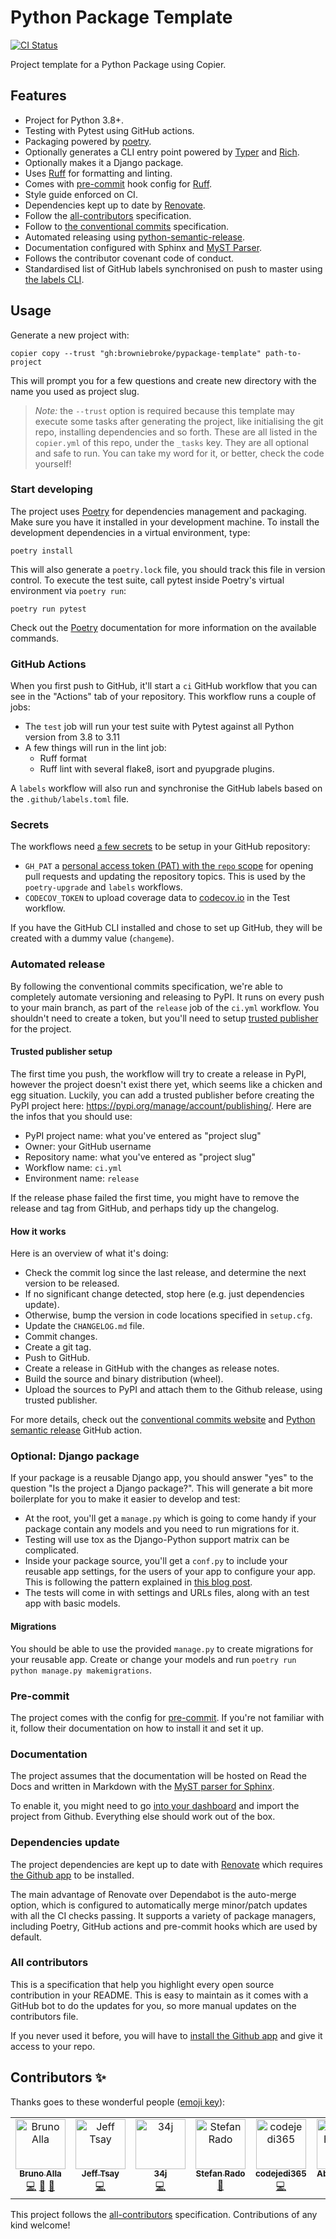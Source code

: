 # Python Package Template

<a href="https://github.com/browniebroke/pypackage-template/actions/workflows/ci.yml?query=branch%3Amain">
  <img src="https://img.shields.io/github/actions/workflow/status/browniebroke/pypackage-template/ci.yml?branch=main&label=Test&logo=github&style=flat-square" alt="CI Status" >
</a>

Project template for a Python Package using Copier.

## Features

- Project for Python 3.8+.
- Testing with Pytest using GitHub actions.
- Packaging powered by [poetry].
- Optionally generates a CLI entry point powered by [Typer] and [Rich].
- Optionally makes it a Django package.
- Uses [Ruff] for formatting and linting.
- Comes with [pre-commit] hook config for [Ruff].
- Style guide enforced on CI.
- Dependencies kept up to date by [Renovate].
- Follow the [all-contributors] specification.
- Follow to [the conventional commits][conventional-commits] specification.
- Automated releasing using [python-semantic-release][python-semantic-release].
- Documentation configured with Sphinx and [MyST Parser][myst].
- Follows the contributor covenant code of conduct.
- Standardised list of GitHub labels synchronised on push to master using [the labels CLI][pylabels].

## Usage

Generate a new project with:

```shell
copier copy --trust "gh:browniebroke/pypackage-template" path-to-project
```

This will prompt you for a few questions and create new directory with the name you used as project slug.

> _Note:_
> the `--trust` option is required because this template may execute some tasks after generating the project, like initialising the git repo, installing dependencies and so forth. These are all listed in the `copier.yml` of this repo, under the `_tasks` key. They are all optional and safe to run. You can take my word for it, or better, check the code yourself!

### Start developing

The project uses [Poetry] for dependencies management and packaging. Make sure you have it installed in your development machine. To install the development dependencies in a virtual environment, type:

```shell
poetry install
```

This will also generate a `poetry.lock` file, you should track this file in version control. To execute the test suite, call pytest inside Poetry's virtual environment via `poetry run`:

```shell
poetry run pytest
```

Check out the [Poetry] documentation for more information on the available commands.

### GitHub Actions

When you first push to GitHub, it'll start a `ci` GitHub workflow that you can see in the "Actions" tab of your repository. This workflow runs a couple of jobs:

- The `test` job will run your test suite with Pytest against all Python version from 3.8 to 3.11
- A few things will run in the lint job:
  - Ruff format
  - Ruff lint with several flake8, isort and pyupgrade plugins.

A `labels` workflow will also run and synchronise the GitHub labels based on the `.github/labels.toml` file.

### Secrets

The workflows need [a few secrets][gh-secrets] to be setup in your GitHub repository:

- `GH_PAT` a [personal access token (PAT) with the `repo` scope][create-pat] for opening pull requests and updating the repository topics. This is used by the `poetry-upgrade` and `labels` workflows.
- `CODECOV_TOKEN` to upload coverage data to [codecov.io][codecov] in the Test workflow.

If you have the GitHub CLI installed and chose to set up GitHub, they will be created with a dummy value (`changeme`).

### Automated release

By following the conventional commits specification, we're able to completely automate versioning and releasing to PyPI. It runs on every push to your main branch, as part of the `release` job of the `ci.yml` workflow. You shouldn't need to create a token, but you'll need to setup [trusted publisher](https://docs.pypi.org/trusted-publishers/using-a-publisher/) for the project.

#### Trusted publisher setup

The first time you push, the workflow will try to create a release in PyPI, however the project doesn't exist there yet, which seems like a chicken and egg situation. Luckily, you can add a trusted publisher before creating the PyPI project here: https://pypi.org/manage/account/publishing/. Here are the infos that you should use:

- PyPI project name: what you've entered as "project slug"
- Owner: your GitHub username
- Repository name: what you've entered as "project slug"
- Workflow name: `ci.yml`
- Environment name: `release`

If the release phase failed the first time, you might have to remove the release and tag from GitHub, and perhaps tidy up the changelog.

#### How it works

Here is an overview of what it's doing:

- Check the commit log since the last release, and determine the next version to be released.
- If no significant change detected, stop here (e.g. just dependencies update).
- Otherwise, bump the version in code locations specified in `setup.cfg`.
- Update the `CHANGELOG.md` file.
- Commit changes.
- Create a git tag.
- Push to GitHub.
- Create a release in GitHub with the changes as release notes.
- Build the source and binary distribution (wheel).
- Upload the sources to PyPI and attach them to the Github release, using trusted publisher.

For more details, check out the [conventional commits website][conventional-commits] and [Python semantic release][python-semantic-release] GitHub action.

### Optional: Django package

If your package is a reusable Django app, you should answer "yes" to the question "Is the project a Django package?". This will generate a bit more boilerplate for you to make it easier to develop and test:

- At the root, you'll get a `manage.py` which is going to come handy if your package contain any models and you need to run migrations for it.
- Testing will use tox as the Django-Python support matrix can be complicated.
- Inside your package source, you'll get a `conf.py` to include your reusable app settings, for the users of your app to configure your app. This is following the pattern explained in [this blog post](https://overtag.dk/v2/blog/a-settings-pattern-for-reusable-django-apps/).
- The tests will come in with settings and URLs files, along with an test app with basic models.

#### Migrations

You should be able to use the provided `manage.py` to create migrations for your reusable app. Create or change your models and run `poetry run python manage.py makemigrations`.

### Pre-commit

The project comes with the config for [pre-commit]. If you're not familiar with it, follow their documentation on how to install it and set it up.

### Documentation

The project assumes that the documentation will be hosted on Read the Docs and written in Markdown with the [MyST parser for Sphinx][myst].

To enable it, you might need to go [into your dashboard][rtd-dashboard] and import the project from Github. Everything else should work out of the box.

### Dependencies update

The project dependencies are kept up to date with [Renovate] which requires [the Github app][renovate-gh-app] to be installed.

The main advantage of Renovate over Dependabot is the auto-merge option, which is configured to automatically merge minor/patch updates with all the CI checks passing. It supports a variety of package managers, including Poetry, GitHub actions and pre-commit hooks which are used by default.

### All contributors

This is a specification that help you highlight every open source contribution in your README. This is easy to maintain as it comes with a GitHub bot to do the updates for you, so more manual updates on the contributors file.

If you never used it before, you will have to [install the Github app][all-contribs-install] and give it access to your repo.

## Contributors ✨

Thanks goes to these wonderful people ([emoji key](https://allcontributors.org/docs/en/emoji-key)):

<!-- ALL-CONTRIBUTORS-LIST:START - Do not remove or modify this section -->
<!-- prettier-ignore-start -->
<!-- markdownlint-disable -->
<table>
  <tbody>
    <tr>
      <td align="center" valign="top" width="14.28%"><a href="https://browniebroke.com/"><img src="https://avatars.githubusercontent.com/u/861044?v=4?s=80" width="80px;" alt="Bruno Alla"/><br /><sub><b>Bruno Alla</b></sub></a><br /><a href="https://github.com/browniebroke/pypackage-template/commits?author=browniebroke" title="Code">💻</a> <a href="#ideas-browniebroke" title="Ideas, Planning, & Feedback">🤔</a> <a href="https://github.com/browniebroke/pypackage-template/commits?author=browniebroke" title="Documentation">📖</a></td>
      <td align="center" valign="top" width="14.28%"><a href="https://cloudreactor.io/"><img src="https://avatars.githubusercontent.com/u/1079646?v=4?s=80" width="80px;" alt="Jeff Tsay"/><br /><sub><b>Jeff Tsay</b></sub></a><br /><a href="https://github.com/browniebroke/pypackage-template/commits?author=jtsay362" title="Code">💻</a></td>
      <td align="center" valign="top" width="14.28%"><a href="https://github.com/34j"><img src="https://avatars.githubusercontent.com/u/55338215?v=4?s=80" width="80px;" alt="34j"/><br /><sub><b>34j</b></sub></a><br /><a href="https://github.com/browniebroke/pypackage-template/commits?author=34j" title="Code">💻</a></td>
      <td align="center" valign="top" width="14.28%"><a href="https://github.com/kroimon"><img src="https://avatars.githubusercontent.com/u/628587?v=4?s=80" width="80px;" alt="Stefan Rado"/><br /><sub><b>Stefan Rado</b></sub></a><br /><a href="https://github.com/browniebroke/pypackage-template/commits?author=kroimon" title="Documentation">📖</a></td>
      <td align="center" valign="top" width="14.28%"><a href="https://github.com/codejedi365"><img src="https://avatars.githubusercontent.com/u/17354856?v=4?s=80" width="80px;" alt="codejedi365"/><br /><sub><b>codejedi365</b></sub></a><br /><a href="https://github.com/browniebroke/pypackage-template/commits?author=codejedi365" title="Code">💻</a></td>
      <td align="center" valign="top" width="14.28%"><a href="https://www.habet.dev"><img src="https://avatars.githubusercontent.com/u/82916197?v=4?s=80" width="80px;" alt="Abe Hanoka"/><br /><sub><b>Abe Hanoka</b></sub></a><br /><a href="https://github.com/browniebroke/pypackage-template/issues?q=author%3Aabe-101" title="Bug reports">🐛</a></td>
    </tr>
  </tbody>
</table>

<!-- markdownlint-restore -->
<!-- prettier-ignore-end -->

<!-- ALL-CONTRIBUTORS-LIST:END -->

This project follows the [all-contributors](https://github.com/all-contributors/all-contributors) specification. Contributions of any kind welcome!

[poetry]: https://python-poetry.org
[Typer]: https://typer.tiangolo.com
[Rich]: https://rich.readthedocs.io
[Ruff]: https://pypi.org/project/ruff/
[pre-commit]: https://pre-commit.com/
[renovate]: https://docs.renovatebot.com/
[renovate-gh-app]: https://github.com/apps/renovate
[all-contributors]: https://github.com/all-contributors/all-contributors
[conventional-commits]: https://www.conventionalcommits.org
[python-semantic-release]: https://github.com/relekang/python-semantic-release
[myst]: https://myst-parser.readthedocs.io
[pylabels]: https://github.com/hackebrot/labels
[gh-secrets]: https://help.github.com/en/actions/configuring-and-managing-workflows/creating-and-storing-encrypted-secrets
[codecov]: https://codecov.io/
[pypi]: https://pypi.org/
[create-pat]: https://github.com/settings/tokens/new?scopes=repo
[rtd-dashboard]: https://readthedocs.org/dashboard/
[all-contribs-install]: https://allcontributors.org/docs/en/bot/installation
